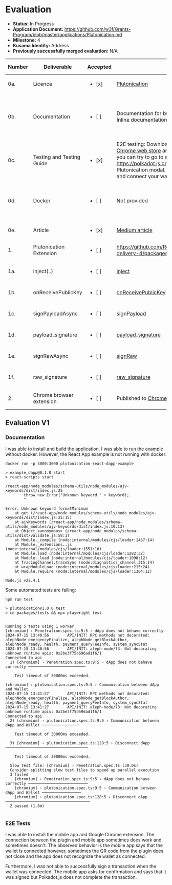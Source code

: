 
# Evaluation

- **Status:** In Progress
- **Application Document:** https://github.com/w3f/Grants-Program/blob/master/applications/Plutonication.md
- **Milestone:** 4
- **Kusama Identity:** Address
- **Previously successfully merged evaluation:** N/A

| Number | Deliverable | Accepted | Link | Evaluation Notes |
| ------ | ----------- | -------- | ---- |----------------- |
| 0a. | Licence | <ul><li>[x] </li></ul> | [Plutonication](https://github.com/RostislavLitovkin/Plutonication/blob/Grant-delivery-4/packages/extension/LICENSE) | MIT | 
| 0b.  | Documentation | <ul><li>[ ] </li></ul> | Documentation for building the Plutonication is in [Readme](https://github.com/RostislavLitovkin/Plutonication/blob/Grant-delivery-4/README.md). Inline documentation is also provided. | Some tests are failing, docker example does not work |
| 0c. | Testing and Testing Guide | <ul><li>[x] </li></ul> | E2E testing: Download [Plutonication Extension from the Chrome web store](https://chromewebstore.google.com/detail/plutonication-extension-p/lndgpmicmhdhbmaebmghjjhaoglnaakl) and [PlutoWallet from Google Play](https://play.google.com/store/apps/details?id=com.rostislavlitovkin.plutowallet). Then, you can try to go to any dApp, for example https://polkadot.js.org/apps/ and you should see the Plutonication modal. Just scan the QR code by your phone and connect your wallet. |  |
| 0d. | Docker | <ul><li>[ ] </li></ul> | Not provided | Some examples with docker are not working |
| 0e. | Article | <ul><li>[x] </li></ul> | [Medium article](https://medium.com/@rostislavlitovkin/plutonication-cross-platform-connection-for-polkadot-wallets-a237c342d616) | |
| 1. | Plutonication Extension | <ul><li>[ ] </li></ul> | https://github.com/RostislavLitovkin/Plutonication/tree/Grant-delivery-4/packages/extension | Not fully evaluated yet |
| 1a. | inject(..) | <ul><li>[ ] </li></ul> | [inject](https://github.com/RostislavLitovkin/Plutonication/blob/4ee240477af659d83e724139f403544fdb2afb47/packages/extension/src/page.ts#L10) | Not fully evaluated yet |
| 1b. | onReceivePublicKey | <ul><li>[ ] </li></ul> | [onReceivePublicKey](https://github.com/RostislavLitovkin/Plutonication/blob/4ee240477af659d83e724139f403544fdb2afb47/packages/plutonication/src/PlutonicationDAppClient.ts#L46) | Not fully evaluated yet |
| 1c. | signPayloadAsync | <ul><li>[ ] </li></ul> | [signPayload](https://github.com/RostislavLitovkin/Plutonication/blob/4ee240477af659d83e724139f403544fdb2afb47/packages/plutonication/src/PlutonicationDAppClient.ts#L78) | Not fully evaluated yet |
| 1d. | payload_signature | <ul><li>[ ] </li></ul> | [payload_signature](https://github.com/RostislavLitovkin/Plutonication/blob/4ee240477af659d83e724139f403544fdb2afb47/packages/plutonication/src/PlutonicationDAppClient.ts#L83) | Not fully evaluated yet |
| 1e. | signRawAsync | <ul><li>[ ] </li></ul> | [signRaw](https://github.com/RostislavLitovkin/Plutonication/blob/4ee240477af659d83e724139f403544fdb2afb47/packages/plutonication/src/PlutonicationDAppClient.ts#L91) | Not fully evaluated yet |
| 1f. | raw_signature | <ul><li>[ ] </li></ul> | [raw_signature](https://github.com/RostislavLitovkin/Plutonication/blob/4ee240477af659d83e724139f403544fdb2afb47/packages/plutonication/src/PlutonicationDAppClient.ts#L96) | Not fully evaluated yet |
| 2. | Chrome browser extension | <ul><li>[ ] </li></ul> | Published to [Chrome web store](https://chromewebstore.google.com/detail/plutonication-extension-p/lndgpmicmhdhbmaebmghjjhaoglnaakl) | Not fully evaluated yet |


## Evaluation V1

### Documentation

I was able to install and build the application. I was able to run the example without docker. However, the React App example is not running with docker:

```
docker run -p 3000:3000 plutonication-react-dapp-example

> example_dapp@0.1.0 start
> react-scripts start

/react-app/node_modules/schema-utils/node_modules/ajv-keywords/dist/index.js:25
        throw new Error("Unknown keyword " + keyword);
        ^

Error: Unknown keyword formatMinimum
    at get (/react-app/node_modules/schema-utils/node_modules/ajv-keywords/dist/index.js:25:15)
    at ajvKeywords (/react-app/node_modules/schema-utils/node_modules/ajv-keywords/dist/index.js:10:13)
    at Object.<anonymous> (/react-app/node_modules/schema-utils/dist/validate.js:58:1)
    at Module._compile (node:internal/modules/cjs/loader:1467:14)
    at Module._extensions..js (node:internal/modules/cjs/loader:1551:10)
    at Module.load (node:internal/modules/cjs/loader:1282:32)
    at Module._load (node:internal/modules/cjs/loader:1098:12)
    at TracingChannel.traceSync (node:diagnostics_channel:315:14)
    at wrapModuleLoad (node:internal/modules/cjs/loader:215:24)
    at Module.require (node:internal/modules/cjs/loader:1304:12)

Node.js v22.4.1
```

Some automated tests are failing:

```
npm run test

> plutonication@1.0.0 test
> cd packages/tests && npx playwright test


Running 5 tests using 1 worker
[chromium] › Penetration.spec.ts:9:5 › dApp does not behave correctly
2024-07-15 13:40:56        API/INIT: RPC methods not decorated: alephNode_emergencyFinalize, alephNode_getBlockAuthor, alephNode_ready, health, payment_queryFeeInfo, system_syncStat
2024-07-15 13:40:56        API/INIT: aleph-node/73: Not decorating unknown runtime apis: 0x2be3f75b696ad1f6/1
Connected to api
  1) [chromium] › Penetration.spec.ts:9:5 › dApp does not behave correctly ─────────────────────────

    Test timeout of 30000ms exceeded.

[chromium] › plutonication.spec.ts:9:5 › Communication between dApp and Wallet
2024-07-15 13:41:27        API/INIT: RPC methods not decorated: alephNode_emergencyFinalize, alephNode_getBlockAuthor, alephNode_ready, health, payment_queryFeeInfo, system_syncStat
2024-07-15 13:41:27        API/INIT: aleph-node/73: Not decorating unknown runtime apis: 0x2be3f75b696ad1f6/1
Connected to api
  2) [chromium] › plutonication.spec.ts:9:5 › Communication between dApp and Wallet ────────────────

    Test timeout of 30000ms exceeded.

  3) [chromium] › plutonication.spec.ts:128:5 › Disconnect dApp ────────────────────────────────────

    Test timeout of 30000ms exceeded.

  Slow test file: [chromium] › Penetration.spec.ts (30.0s)
  Consider splitting slow test files to speed up parallel execution
  3 failed
    [chromium] › Penetration.spec.ts:9:5 › dApp does not behave correctly ──────────────────────────
    [chromium] › plutonication.spec.ts:9:5 › Communication between dApp and Wallet ─────────────────
    [chromium] › plutonication.spec.ts:128:5 › Disconnect dApp ─────────────────────────────────────
  2 passed (1.8m)


```

### E2E Tests

I was able to install the mobile app and Google Chrome extension. The connection between the plugin and mobile app sometimes does work and sometimes doesn't. The observed behavior is the mobile app says that the wallet is connected however, sometimes the QR code from the plugin does not close and the app does not recognize the wallet as connected.


Furthermore, I was not able to successfully sign a transaction when the wallet was connected. The mobile app asks for confirmation and says that it was signed but Polkadot.js does not complete the transaction.

